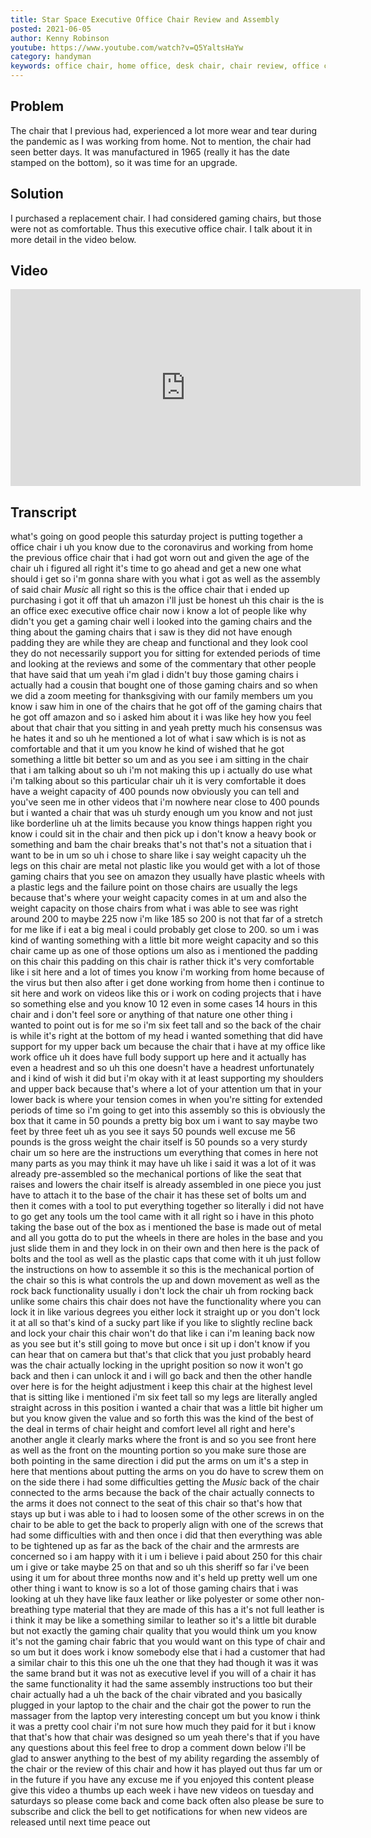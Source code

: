 ```yaml
---
title: Star Space Executive Office Chair Review and Assembly
posted: 2021-06-05
author: Kenny Robinson
youtube: https://www.youtube.com/watch?v=Q5YaltsHaYw
category: handyman
keywords: office chair, home office, desk chair, chair review, office chair review, executive chair
---
```


## Problem

The chair that I previous had, experienced a lot more wear and tear during the pandemic as I was working
from home. Not to mention, the chair had seen better days. It was manufactured in 1965 (really it has the
date stamped on the bottom), so it was time for an upgrade.

## Solution

I purchased a replacement chair. I had considered gaming chairs, but those were not as comfortable. Thus
this executive office chair. I talk about it in more detail in the video below.

## Video

<iframe width="560" height="315" src="https://www.youtube.com/embed/Q5YaltsHaYw" frameborder="0" allow="autoplay; encrypted-media" allowfullscreen class="youtube"></iframe>

## Transcript

what's going on good people this
saturday project is putting together
a office chair i uh
you know due to the coronavirus and
working from home the previous office
chair that i had
got worn out and given the age of the
chair
uh i figured all right it's time to go
ahead and get a new one
what should i get so i'm gonna share
with you what i got
as well as the assembly of said chair
*Music*
all right so this is the office chair
that i ended up purchasing
i got it off that uh amazon i'll just be
honest
uh this chair is the is an
office exec executive office chair now i
know a lot of people like
why didn't you get a gaming chair well i
looked into the gaming chairs
and the thing about the gaming chairs
that i saw is they did not have
enough padding they are
while they are cheap and functional and
they look
cool they do not necessarily support you
for
sitting for extended periods of time
and looking at the reviews and some of
the commentary that other people that
have said that um yeah
i'm glad i didn't buy those gaming
chairs i actually had a cousin
that bought one of those gaming chairs
and so when we did
a zoom meeting for thanksgiving with our
family members
um you know i saw him in one of the
chairs that he got off of the gaming
chairs that he got off amazon
and so i asked him about it i was like
hey how you feel about that chair that
you sitting in
and yeah pretty much his consensus was
he hates it
and so uh he mentioned a lot of what i
saw which is is not as comfortable
and that it um you know he kind of
wished that he got something a little
bit better
so um and as you see i am sitting in the
chair that i am talking about so
uh i'm not making this up i actually do
use what i'm talking about
so this particular chair uh it is very
comfortable it does have
a weight capacity of 400 pounds now
obviously you can tell and you've seen
me in other videos
that i'm nowhere near close to 400
pounds but i wanted a chair
that was uh sturdy enough um
you know and not just like borderline
uh at the limits because you know things
happen
right you know i could sit in the chair
and then pick up i don't know
a heavy book or something and bam the
chair breaks that's not
that's not a situation that i want to be
in um
so uh i chose to share like i say
weight capacity uh the legs on this
chair are
metal not plastic like you would get
with a lot of those gaming chairs that
you see on amazon
they usually have plastic wheels with a
plastic legs and the
failure point on those chairs are
usually
the legs because that's where your
weight capacity comes in at
um and also the weight capacity on those
chairs from what i was able to see
was right around 200 to maybe 225 now
i'm like 185
so 200 is not that far of a stretch for
me
like if i eat a big meal i could
probably get close to 200.
so um i was kind of wanting something
with a little bit more weight capacity
and so this
chair came up as one of those options um
also as i mentioned the padding on this
chair this padding on this chair is
rather thick it's very comfortable like
i sit here and
a lot of times you know i'm working from
home because of the virus
but then also after i get done working
from home
then i continue to sit here and work on
videos like this or i work on coding
projects that i have
so something else and you know 10 12
even in some cases
14 hours in this chair and i don't feel
sore or anything of that nature
one other thing i wanted to point out is
for me so i'm six feet tall
and so the back of the chair is while
it's right at the bottom of my head i
wanted something that did have
support for my upper back um because
the chair that i have at my office like
work office
uh it does have full body support up
here and it actually has even a headrest
and so uh this one doesn't have a
headrest unfortunately and i kind of
wish it did but
i'm okay with it at least supporting my
shoulders and upper back
because that's where a lot of your
attention um that
in your lower back is where your tension
comes in when you're sitting for
extended periods of time
so i'm going to get into this assembly
so this is obviously the box that it
came in
50 pounds a pretty big box um i want to
say maybe two feet by
three feet uh as you see it says 50
pounds well excuse me 56 pounds is the
gross weight the chair itself is 50
pounds
so a very sturdy chair um so here are
the instructions
um everything that comes in here not
many parts
as you may think it may have uh like i
said it was a lot of it was already
pre-assembled
so the mechanical portions of like the
seat that raises and lowers
the chair itself is already assembled in
one piece
you just have to attach it to the base
of the chair it has
these set of bolts um and then it comes
with a tool to put everything together
so literally i did not have to go get
any tools
um the tool came with it
all right so i have in this photo taking
the
base out of the box as i mentioned the
base is made out of metal
and all you gotta do to put the wheels
in there are holes in the base
and you just slide them in and they lock
in on their own
and then here is the pack of bolts and
the
tool as well as the plastic caps that
come with it uh
just follow the instructions on how to
assemble it so
this is the mechanical portion of the
chair so this is what controls the up
and down movement as well as the rock
back functionality
usually i don't lock the chair uh from
rocking back
unlike some chairs this chair does not
have the functionality where
you can lock it in like various degrees
you either lock it straight up or you
don't lock it at all so that's kind of a
sucky part like if you like to slightly
recline back and lock your chair
this chair won't do that like i can i'm
leaning back now as you see
but it's still going to move but once i
sit up
i don't know if you can hear that on
camera but that's that click that you
just
probably heard was the chair actually
locking in the upright position so now
it won't go back
and then i can unlock it and i will go
back and then the other
handle over here is for the height
adjustment i keep this chair at the
highest level that is sitting
like i mentioned i'm six feet tall so my
legs are
literally angled straight across in this
position
i wanted a chair that was a little bit
higher um but
you know given the value and so forth
this was the kind of the best of the
deal in terms of
chair height and comfort level
all right and here's another angle it
clearly marks where the front is
and so you see front here as well as the
front on the
mounting portion so you make sure those
are both pointing in the same direction
i did put the arms on um it's a step in
here that mentions about putting the
arms on you do have to screw them on on
the side
there i had some difficulties getting
the
*Music*
back of the chair connected to the arms
because the back of the chair actually
connects to the arms it does not connect
to the seat
of this chair so that's how that stays
up but i was able to i had to loosen
some of the other screws
in on the chair to be able to get the
back to properly align with one of the
screws that had some difficulties with
and then once i did that then everything
was able to be
tightened up as far as the back of the
chair and the armrests are concerned
so i am happy with it i um i believe i
paid about
250 for this chair um
i give or take maybe 25 on that
and so uh this sheriff so far i've been
using it
um for about three months now and it's
held up pretty well
um one other thing i want to know
is so a lot of those gaming chairs that
i was looking at
uh they have like faux leather or like
polyester or some other
non-breathing type material that they
are made of
this has a it's not full
leather is i think it may be like a
something similar to leather so it's a
little bit durable but not exactly
the gaming chair quality that you would
think
um you know it's not the gaming chair
fabric that you would
want on this type of chair and so um but
it does work
i know somebody else that i had a
customer that had a similar chair to
this this one
uh the one that they had though it was
it was the same brand
but it was not as executive level
if you will of a chair it has the same
functionality it had the same assembly
instructions too
but their chair actually had a uh the
back of the chair vibrated
and you basically plugged in your
laptop to the chair and the chair got
the power to run the massager from the
laptop
very interesting concept um
but you know i think it was a pretty
cool chair i'm not sure how much they
paid for it
but i know that that's how that chair
was designed so
um yeah there's that
if you have any questions about this
feel free to drop a comment down below
i'll be glad to answer anything to the
best of my ability regarding the
assembly of the chair
or the review of this chair and how it
has played out thus far um or in the
future
if you have any
excuse me if you enjoyed this content
please give this video
a thumbs up each week i have new videos
on tuesday and saturdays
so please come back and come back often
also
please be sure to subscribe and click
the bell to get notifications for when
new videos are released
until next time peace out
